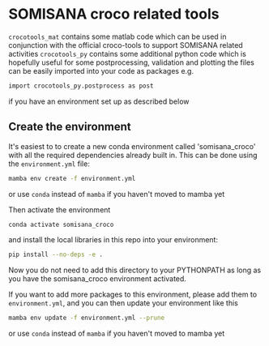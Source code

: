 # SOMISANA croco related tools

`crocotools_mat` contains some matlab code which can be used in conjunction with the official croco-tools to support SOMISANA related activities 
`crocotools_py` contains some additional python code which is hopefully useful for some postprocessing, validation and plotting
the files can be easily imported into your code as packages e.g.
```sh
import crocotools_py.postprocess as post
```
if you have an environment set up as described below

## Create the environment

It's easiest to to create a new conda environment called 'somisana\_croco' with all the required dependencies already built in. This can be done using the `environment.yml` file:
```sh
mamba env create -f environment.yml
```
or use `conda` instead of `mamba` if you haven't moved to mamba yet

Then activate the environment
```sh
conda activate somisana_croco
```

and install the local libraries in this repo into your environment:
```sh
pip install --no-deps -e .
```
Now you do not need to add this directory to your PYTHONPATH as long as you have the somisana\_croco environment activated.

If you want to add more packages to this environment, please add them to `environment.yml`,
and you can then update your environment like this 
```sh
mamba env update -f environment.yml --prune
```
or use `conda` instead of `mamba` if you haven't moved to mamba yet

